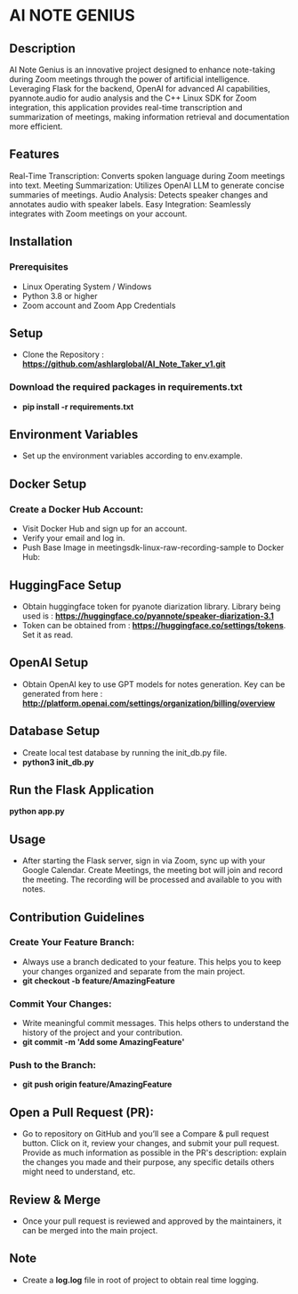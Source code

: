 #  AI NOTE GENIUS

## Description
AI Note Genius is an innovative project designed to enhance note-taking during Zoom meetings through the power of artificial intelligence. Leveraging Flask for the backend, OpenAI for advanced AI capabilities, pyannote.audio for audio analysis and the C++ Linux SDK for Zoom integration, this application provides real-time transcription and summarization of meetings, making information retrieval and documentation more efficient.

## Features
Real-Time Transcription: Converts spoken language during Zoom meetings into text.
Meeting Summarization: Utilizes OpenAI LLM to generate concise summaries of meetings.
Audio Analysis: Detects speaker changes and annotates audio with speaker labels.
Easy Integration: Seamlessly integrates with Zoom meetings on your account.

## Installation
### Prerequisites
- Linux Operating System / Windows
- Python 3.8 or higher
- Zoom account and Zoom App Credentials

## Setup

- Clone the Repository : **https://github.com/ashlarglobal/AI_Note_Taker_v1.git**

### Download the required packages in requirements.txt

- **pip install -r requirements.txt**

## Environment Variables

- Set up the environment variables according to env.example.

## Docker Setup

### Create a Docker Hub Account:

- Visit Docker Hub and sign up for an account.
- Verify your email and log in.
- Push Base Image in meetingsdk-linux-raw-recording-sample to Docker Hub:

## HuggingFace Setup
- Obtain huggingface token for pyanote diarization library. Library being used is : **https://huggingface.co/pyannote/speaker-diarization-3.1**
- Token can be obtained from : **https://huggingface.co/settings/tokens**. Set it as read.

## OpenAI Setup
- Obtain OpenAI key to use GPT models for notes generation. Key can be generated from here : **http://platform.openai.com/settings/organization/billing/overview**

## Database Setup
- Create local test database by running the init_db.py file. 
- **python3 init_db.py**

## Run the Flask Application

**python app.py**

## Usage
- After starting the Flask server, sign in via Zoom, sync up with your Google Calendar. Create Meetings, the meeting bot will join and record the meeting. The recording will be processed and available to you with notes.

## Contribution Guidelines

### Create Your Feature Branch:
- Always use a branch dedicated to your feature. This helps you to keep your changes organized and separate from the main project.
- **git checkout -b feature/AmazingFeature**
### Commit Your Changes:
- Write meaningful commit messages. This helps others to understand the history of the project and your contribution.
- **git commit -m 'Add some AmazingFeature'**
### Push to the Branch:
- **git push origin feature/AmazingFeature**
## Open a Pull Request (PR):
- Go to repository on GitHub and you’ll see a Compare & pull request button. Click on it, review your changes, and submit your pull request. Provide as much information as possible in the PR's description: explain the changes you made and their purpose, any specific details others might need to understand, etc.

## Review & Merge 
- Once your pull request is reviewed and approved by the maintainers, it can be merged into the main project.

## Note
-  Create a **log.log** file in root of project to obtain real time logging.
